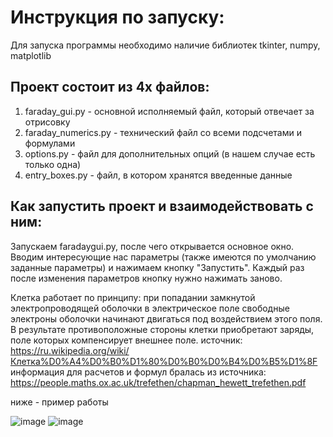 # Инструкция по запуску:
Для запуска программы необходимо наличие библиотек tkinter, numpy, matplotlib

## Проект состоит из 4х файлов:
1) faraday_gui.py - основной исполняемый файл, который отвечает за отрисовку 
2) faraday_numerics.py - технический файл со всеми подсчетами и формулами
3) options.py - файл для дополнительных опций (в нашем случае есть только одна)
4) entry_boxes.py - файл, в котором хранятся введенные данные 

## Как запустить проект и взаимодействовать с ним:
Запускаем faradaygui.py, после чего открывается основное окно. Вводим интересующие нас параметры (также 
имеются по умолчанию заданные параметры) и нажимаем кнопку "Запустить". Каждый раз после изменения параметров
кнопку нужно нажимать заново.

Клетка работает по принципу: при попадании замкнутой электропроводящей оболочки в электрическое поле свободные электроны оболочки начинают двигаться под воздействием этого поля. В результате противоположные стороны клетки приобретают заряды, поле которых компенсирует внешнее поле.
источник: https://ru.wikipedia.org/wiki/Клетка%D0%A4%D0%B0%D1%80%D0%B0%D0%B4%D0%B5%D1%8F
информация для расчетов и формул бралась из источника: https://people.maths.ox.ac.uk/trefethen/chapman_hewett_trefethen.pdf

ниже - пример работы

![image](https://github.com/nikhabitmo/SecondModeling/assets/110466990/e7a48977-f5ed-4cb1-b11a-5810063ba0f8)
![image](https://github.com/nikhabitmo/SecondModeling/assets/110466990/573851d6-d009-4623-b79c-2af286033480)
